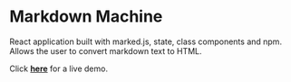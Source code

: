 # Markdown Machine

React application built with marked.js, state, class components and npm. Allows the user to convert markdown text to HTML.

Click <a href="https://andreiracasan.github.io/markdown_machine/" target="_blank">**here**</a> for a live demo.
